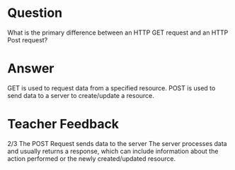 # Question

What is the primary difference between an HTTP GET request and an HTTP Post request?

# Answer

GET is used to request data from a specified resource.
POST is used to send data to a server to create/update a resource.

# Teacher Feedback
2/3 
The POST Request sends data to the server The server processes data and usually returns a response, which can include information about the action performed or the newly created/updated resource.
